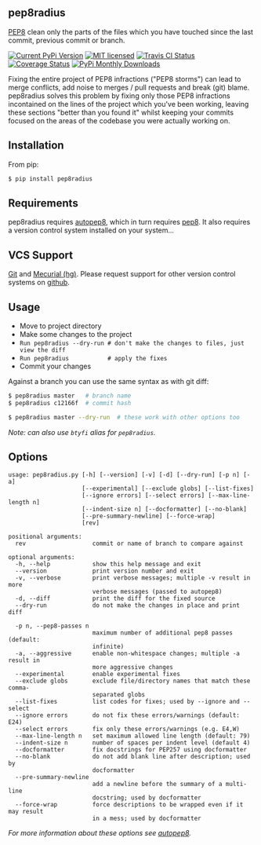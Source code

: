 pep8radius
----------

[PEP8](http://legacy.python.org/dev/peps/pep-0008/) clean only the parts of the files which you have touched since the last commit, previous commit or branch.

[![Current PyPi Version](http://img.shields.io/pypi/v/pep8radius.svg)](https://pypi.python.org/pypi/pep8radius)
[![MIT licensed](http://img.shields.io/badge/license-MIT-brightgreen.svg)](http://choosealicense.com/licenses/mit/)
[![Travis CI Status](http://img.shields.io/travis/hayd/pep8radius.svg)](https://travis-ci.org/hayd/pep8radius/builds)
[![Coverage Status](https://coveralls.io/repos/hayd/pep8radius/badge.png)](https://coveralls.io/r/hayd/pep8radius)
[![PyPi Monthly Downloads](http://img.shields.io/pypi/dm/pep8radius.svg)](https://pypi.python.org/pypi/pep8radius)


Fixing the entire project of PEP8 infractions ("PEP8 storms") can lead to merge conflicts, add noise to merges / pull requests and break (git) blame. pep8radius solves this problem by fixing only those PEP8 infractions incontained on the lines of the project which you've been working, leaving these sections "better than you found it" whilst keeping your commits focused on the areas of the codebase you were actually working on.

Installation
------------
From pip:

```sh
$ pip install pep8radius
```

Requirements
------------
pep8radius requires [autopep8](https://pypi.python.org/pypi/autopep8), which in turn requires [pep8](https://pypi.python.org/pypi/pep8). It also requires a version control system installed on your system...

VCS Support
-----------
[Git](http://git-scm.com/) and [Mecurial (hg)](http://mercurial.selenic.com/). Please request support for other version control systems on [github](https://github.com/hayd/pep8radius).

Usage
-----
- Move to project directory
- Make some changes to the project
- `Run pep8radius --dry-run # don't make the changes to files, just view the diff`
- `Run pep8radius           # apply the fixes`
- Commit your changes

Against a branch you can use the same syntax as with git diff:

```sh
$ pep8radius master   # branch name
$ pep8radius c12166f  # commit hash

$ pep8radius master --dry-run  # these work with other options too
```

*Note: can also use `btyfi` alias for `pep8radius`.*

Options
-------

```
usage: pep8radius.py [-h] [--version] [-v] [-d] [--dry-run] [-p n] [-a]
                     [--experimental] [--exclude globs] [--list-fixes]
                     [--ignore errors] [--select errors] [--max-line-length n]
                     [--indent-size n] [--docformatter] [--no-blank]
                     [--pre-summary-newline] [--force-wrap]
                     [rev]

positional arguments:
  rev                   commit or name of branch to compare against

optional arguments:
  -h, --help            show this help message and exit
  --version             print version number and exit
  -v, --verbose         print verbose messages; multiple -v result in more
                        verbose messages (passed to autopep8)
  -d, --diff            print the diff for the fixed source
  --dry-run             do not make the changes in place and print diff

  -p n, --pep8-passes n
                        maximum number of additional pep8 passes (default:
                        infinite)
  -a, --aggressive      enable non-whitespace changes; multiple -a result in
                        more aggressive changes
  --experimental        enable experimental fixes
  --exclude globs       exclude file/directory names that match these comma-
                        separated globs
  --list-fixes          list codes for fixes; used by --ignore and --select
  --ignore errors       do not fix these errors/warnings (default: E24)
  --select errors       fix only these errors/warnings (e.g. E4,W)
  --max-line-length n   set maximum allowed line length (default: 79)
  --indent-size n       number of spaces per indent level (default 4)
  --docformatter        fix docstrings for PEP257 using docformatter
  --no-blank            do not add blank line after description; used by
                        docformatter
  --pre-summary-newline
                        add a newline before the summary of a multi-line
                        docstring; used by docformatter
  --force-wrap          force descriptions to be wrapped even if it may result
                        in a mess; used by docformatter
```
*For more information about these options see [autopep8](https://pypi.python.org/pypi/autopep8).*
